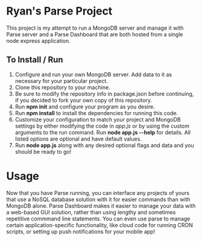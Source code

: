 Ryan's Parse Project
====================

This project is my attempt to run a MongoDB server and manage it with Parse server and a Parse Dashboard that are both hosted from a single node express application.

To Install / Run
----------------
1. Configure and run your own MongoDB server. Add data to it as necessary for your particular project.
2. Clone this repository to your machine.
3. Be sure to modify the repository info in package.json before continuing, if you decided to fork your own copy of this repository.
4. Run **npm init** and configure your program as you desire.
5. Run **npm install** to install the dependencies for running this code.
6. Customize your configuration to match your project and MongoDB settings by either modifying the code in *app.js* or by using the custom arguments to the run command. Run **node app.js --help** for details. All listed options are optional and have default values.
7. Run **node app.js** along with any desired optional flags and data and you should be ready to go!

Usage
=====

Now that you have Parse running, you can interface any projects of yours that use a NoSQL database solution with it for easier commands than with MongoDB alone. Parse Dashboard makes it easier to manage your data with a web-based GUI solution, rather than using lengthy and sometimes repetitive commmand line statements. You can even use parse to manage certain application-specific functionality, like cloud code for running CRON scripts, or setting up push notifications for your mobile app!
